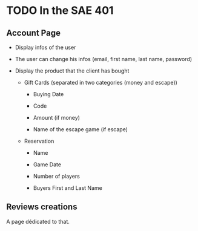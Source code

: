 # TODO In the SAE 401

## Account Page

- Display infos of the user

- The user can change his infos (email, first name, last name, password)

- Display the product that the client has bought
  
  - Gift Cards (separated in two categories (money and escape))
    
    - Buying Date
    
    - Code
    
    - Amount (if money)
    
    - Name of the escape game (if escape)
  
  - Reservation
    
    - Name
    
    - Game Date
    
    - Number of players
    
    - Buyers First and Last Name

## Reviews creations

A page dédicated to that.

